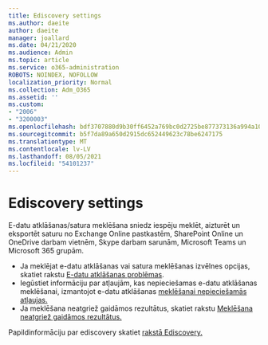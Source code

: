 ```yaml
---
title: Ediscovery settings
ms.author: daeite
author: daeite
manager: joallard
ms.date: 04/21/2020
ms.audience: Admin
ms.topic: article
ms.service: o365-administration
ROBOTS: NOINDEX, NOFOLLOW
localization_priority: Normal
ms.collection: Adm_O365
ms.assetid: ''
ms.custom:
- "2006"
- "3200003"
ms.openlocfilehash: bdf3707880d9b30ff6452a769bc0d2725be877373136a994a108e92d56d7b577
ms.sourcegitcommit: b5f7da89a650d2915dc652449623c78be6247175
ms.translationtype: MT
ms.contentlocale: lv-LV
ms.lasthandoff: 08/05/2021
ms.locfileid: "54101237"
---
```

# <a name="ediscovery-settings"></a>Ediscovery settings

E-datu atklāšanas/satura meklēšana sniedz iespēju meklēt, aizturēt un eksportēt saturu no Exchange Online pastkastēm, SharePoint Online un OneDrive darbam vietnēm, Skype darbam sarunām, Microsoft Teams un Microsoft 365 grupām.

- Ja meklējat e-datu atklāšanas vai satura meklēšanas izvēlnes opcijas, skatiet rakstu [E-datu atklāšanas problēmas](https://docs.microsoft.com/alchemyinsights/ediscovery-issues).
- Iegūstiet informāciju par atļaujām, kas nepieciešamas e-datu atklāšanas meklēšanai, izmantojot e-datu atklāšanas [meklēšanai nepieciešamās atļaujas.](https://docs.microsoft.com/alchemyinsights/permissions-required-for-ediscovery-searches)
- Ja meklēšana neatgriež gaidāmos rezultātus, skatiet rakstu [Meklēšana neatgriež gaidāmos rezultātus.](https://docs.microsoft.com/alchemyinsights/search-not-returning-expected-results)

Papildinformāciju par ediscovery skatiet [rakstā Ediscovery.](https://docs.microsoft.com/microsoft-365/compliance/ediscovery)
